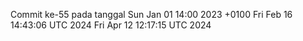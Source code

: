 Commit ke-55 pada tanggal Sun Jan 01 14:00 2023 +0100
Fri Feb 16 14:43:06 UTC 2024
Fri Apr 12 12:17:15 UTC 2024
